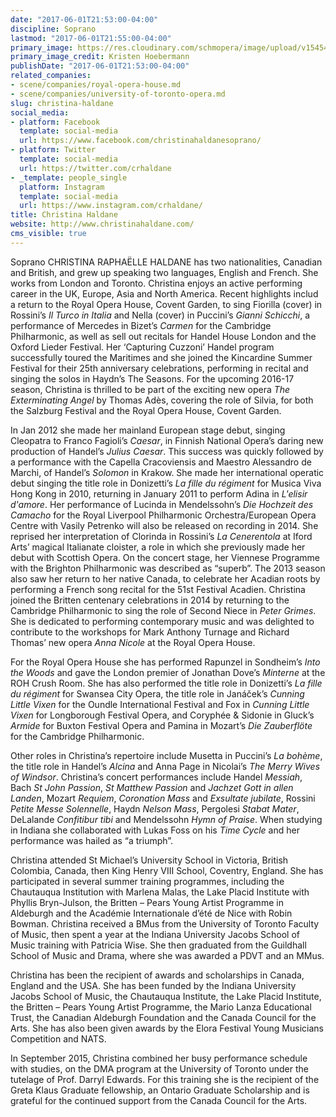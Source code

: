 ```yaml
---
date: "2017-06-01T21:53:00-04:00"
discipline: Soprano
lastmod: "2017-06-01T21:55:00-04:00"
primary_image: https://res.cloudinary.com/schmopera/image/upload/v1545409169/media/webhook-uploads/1496368302513/2017-05-29---Full---Christina-Haldane-Headshot.jpg.jpg
primary_image_credit: Kristen Hoebermann
publishDate: "2017-06-01T21:53:00-04:00"
related_companies:
- scene/companies/royal-opera-house.md
- scene/companies/university-of-toronto-opera.md
slug: christina-haldane
social_media:
- platform: Facebook
  template: social-media
  url: https://www.facebook.com/christinahaldanesoprano/
- platform: Twitter
  template: social-media
  url: https://twitter.com/crhaldane
- _template: people_single
  platform: Instagram
  template: social-media
  url: https://www.instagram.com/crhaldane/
title: Christina Haldane
website: http://www.christinahaldane.com/
cms_visible: true
---
```


Soprano CHRISTINA RAPHAËLLE HALDANE has two nationalities, Canadian and British, and grew up speaking two languages, English and French. She works from London and Toronto. Christina enjoys an active performing career in the UK, Europe, Asia and North America. Recent highlights includ a return to the Royal Opera House, Covent Garden, to sing Fiorilla (cover) in Rossini’s *Il Turco in Italia* and Nella (cover) in Puccini’s *Gianni Schicchi*, a performance of Mercedes in Bizet’s *Carmen* for the Cambridge Philharmonic, as well as sell out recitals for Handel House London and the Oxford Lieder Festival. Her ‘Capturing Cuzzoni’ Handel program successfully toured the Maritimes and she joined the Kincardine Summer Festival for their 25th anniversary celebrations, performing in recital and singing the solos in Haydn’s The Seasons. For the upcoming 2016-17 season, Christina is thrilled to be part of the exciting new opera *The Exterminating Angel* by Thomas Adès, covering the role of Silvia, for both the Salzburg Festival and the Royal Opera House, Covent Garden.

In Jan 2012 she made her mainland European stage debut, singing Cleopatra to Franco Fagioli’s *Caesar*, in Finnish National Opera’s daring new production of Handel’s *Julius Caesar*. This success was quickly followed by a performance with the Capella Cracoviensis and Maestro Alessandro de Marchi, of Handel’s *Solomon* in Krakow. She made her international operatic debut singing the title role in Donizetti’s *La fille du régiment* for Musica Viva Hong Kong in 2010, returning in January 2011 to perform Adina in *L'elisir d'amore*. Her performance of Lucinda in Mendelssohn’s *Die Hochzeit des Camacho* for the Royal Liverpool Philharmonic Orchestra/European Opera Centre with Vasily Petrenko will also be released on recording in 2014. She reprised her interpretation of Clorinda in Rossini’s *La Cenerentola* at Iford Arts’ magical Italianate cloister, a role in which she previously made her debut with Scottish Opera. On the concert stage, her Viennese Programme with the Brighton Philharmonic was described as “superb”. The 2013 season also saw her return to her native Canada, to celebrate her Acadian roots by performing a French song recital for the 51st Festival Acadien. Christina joined the Britten centenary celebrations in 2014 by returning to the Cambridge Philharmonic to sing the role of Second Niece in *Peter Grimes*. She is dedicated to performing contemporary music and was delighted to contribute to the workshops for Mark Anthony Turnage and Richard Thomas’ new opera *Anna Nicole* at the Royal Opera House.

For the Royal Opera House she has performed Rapunzel in Sondheim’s *Into the Woods* and gave the London premier of Jonathan Dove’s *Minterne* at the ROH Crush Room. She has also performed the title role in Donizetti’s *La fille du régiment* for Swansea City Opera, the title role in Janáček’s *Cunning Little Vixen* for the Oundle International Festival and Fox in *Cunning Little Vixen* for Longborough Festival Opera, and Coryphée & Sidonie in Gluck’s *Armide* for Buxton Festival Opera and Pamina in Mozart’s *Die Zauberflöte* for the Cambridge Philharmonic.

Other roles in Christina’s repertoire include Musetta in Puccini’s *La bohème*, the title role in Handel’s *Alcina* and Anna Page in Nicolai’s *The Merry Wives of Windsor*. Christina’s concert performances include Handel *Messiah*, Bach *St John Passion*, *St Matthew Passion* and *Jachzet Gott in allen Landen*, Mozart *Requiem*, *Coronation Mass* and *Exsultate jubilate*, Rossini *Petite Messe Solennelle*, Haydn *Nelson Mass*, Pergolesi *Stabat Mater*, DeLalande *Confitibur tibi* and Mendelssohn *Hymn of Praise*. When studying in Indiana she collaborated with Lukas Foss on his *Time Cycle* and her performance was hailed as “a triumph”.

Christina attended St Michael’s University School in Victoria, British Colombia, Canada, then King Henry VIII School, Coventry, England. She has participated in several summer training programmes, including the Chautauqua Institution with Marlena Malas, the Lake Placid Institute with Phyllis Bryn-Julson, the Britten – Pears Young Artist Programme in Aldeburgh and the Académie Internationale d’été de Nice with Robin Bowman. Christina received a BMus from the University of Toronto Faculty of Music, then spent a year at the Indiana University Jacobs School of Music training with Patricia Wise. She then graduated from the Guildhall School of Music and Drama, where she was awarded a PDVT and an MMus.

Christina has been the recipient of awards and scholarships in Canada, England and the USA. She has been funded by the Indiana University Jacobs School of Music, the Chautauqua Institute, the Lake Placid Institute, the Britten – Pears Young Artist Programme, the Mario Lanza Educational Trust, the Canadian Aldeburgh Foundation and the Canada Council for the Arts. She has also been given awards by the Elora Festival Young Musicians Competition and NATS.

In September 2015, Christina combined her busy performance schedule with studies, on the DMA program at the University of Toronto under the tutelage of Prof. Darryl Edwards. For this training she is the recipient of the Greta Klaus Graduate fellowship, an Ontario Graduate Scholarship and is grateful for the continued support from the Canada Council for the Arts.
